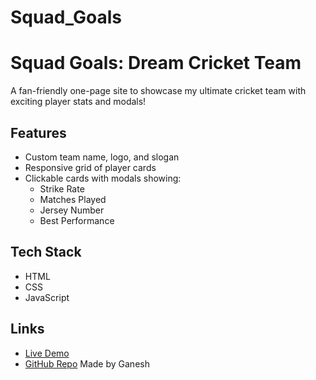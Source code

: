 # Squad_Goals

# Squad Goals: Dream Cricket Team

A fan-friendly one-page site to showcase my ultimate cricket team with exciting player stats and modals!

## Features

- Custom team name, logo, and slogan
- Responsive grid of player cards
- Clickable cards with modals showing:
  - Strike Rate
  - Matches Played
  - Jersey Number
  - Best Performance

## Tech Stack

- HTML
- CSS
- JavaScript

## Links

- [Live Demo]([https://your-netlify-or-github-pages-link.com](https://ganeshdornala.github.io/Squad_Goals/))
- [GitHub Repo](https://github.com/yourusername/dream-cricket-team)
  Made by Ganesh
